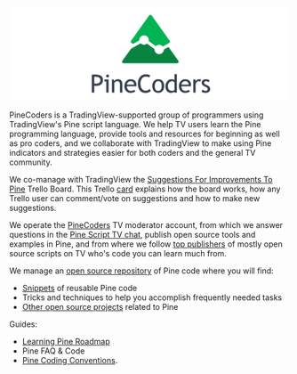 ![logo](PineCoders.png "PineCoders")

PineCoders is a TradingView-supported group of programmers using TradingView's Pine script language. We help TV users learn the Pine programming language, provide tools and resources for beginning as well as pro coders, and we collaborate with TradingView to make using Pine indicators and strategies easier for both coders and the general TV community.

We co-manage with TradingView the [Suggestions For Improvements To Pine](https://trello.com/b/Jmv6c8Cx) Trello Board. This Trello [card](https://trello.com/c/r0jKAKhK) explains how the board works, how any Trello user can comment/vote on suggestions and how to make new suggestions.

We operate the [PineCoders](https://www.tradingview.com/u/PineCoders/#published-scripts) TV moderator account, from which we answer questions in the [Pine Script TV chat](https://www.tradingview.com/chat/#BfmVowG1TZkKO235), publish open source tools and examples in Pine, and from where we follow [top publishers](https://www.tradingview.com/u/PineCoders/#following-people) of mostly open source scripts on TV who's code you can learn much from.

We manage an [open source repository](https://github.com/pinecoders/pine-utils) of Pine code where you will find:
- [Snippets](https://github.com/pinecoders/pine-utils/tree/master/snippets) of reusable Pine code
- Tricks and techniques to help you accomplish frequently needed tasks
- [Other open source projects](https://github.com/pinecoders) related to Pine

Guides:
- [Learning Pine Roadmap](https://github.com/pinecoders/pine-utils/tree/master/guides/learning_pine_roadmap)
- Pine FAQ & Code
- [Pine Coding Conventions](https://github.com/pinecoders/pine-utils/tree/master/guides/coding_conventions).
